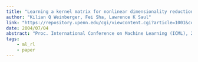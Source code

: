```yaml
---
title: "Learning a kernel matrix for nonlinear dimensionality reduction"
author: "Kilian Q Weinberger, Fei Sha, Lawrence K Saul"
link: "https://repository.upenn.edu/cgi/viewcontent.cgi?article=1001&context=cis_papers"
date: 2004/07/04
abstract: "Proc. International Conference on Machine Learning (ICML), 2004."
tags:
    - ml_rl
    - paper
---
```

